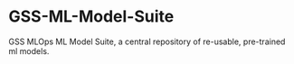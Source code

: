 # GSS-ML-Model-Suite
GSS MLOps ML Model Suite, a central repository of re-usable, pre-trained ml models. 
